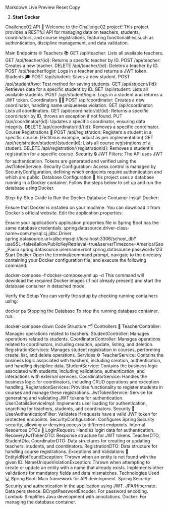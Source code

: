 Markdown Live Preview
Reset
Copy

3.  **Start Docker**


Challenge02 API 🏫
Welcome to the Challenge02 project! This project provides a RESTful API for managing data on teachers, students, coordinators, and course registrations, featuring functionalities such as authentication, discipline management, and data validation.

Main Endpoints 🌐
Teachers 📚
GET /api/teacher: Lists all available teachers.
GET /api/teacher/{id}: Returns a specific teacher by ID.
POST /api/teacher: Creates a new teacher.
DELETE /api/teacher/{id}: Deletes a teacher by ID.
POST /api/teacher/login: Logs in a teacher and returns a JWT token.
Students 🎓
POST /api/student: Saves a new student.
POST /api/student/two: Test method for saving students.
GET /api/student/{id}: Retrieves data for a specific student by ID.
GET /api/student: Lists all available students.
POST /api/student/login: Logs in a student and returns a JWT token.
Coordinators 👨‍🏫
POST /api/coordinator: Creates a new coordinator, handling name uniqueness violation.
GET /api/coordinator: Lists all coordinators.
GET /api/coordinator/id/{id}: Returns a specific coordinator by ID, throws an exception if not found.
PUT /api/coordinator/{id}: Updates a specific coordinator, ensuring data integrity.
DELETE /api/coordinator/id/{id}: Removes a specific coordinator.
Course Registrations 📝
POST /api/registration: Registers a student in a specific course. (Fictitious example, adjust as per implementation)
GET /api/registration/student/{studentId}: Lists all course registrations of a student.
DELETE /api/registration/{registrationId}: Removes a student's registration for a specific course.
Security 🔒
JWT Filters: The API uses JWT for authentication. Tokens are generated and verified using the JwtTokenService.
Security Configuration: Access control is managed by SecurityConfiguration, defining which endpoints require authentication and which are public.
Database Configuration 🐳
his project uses a database running in a Docker container. Follow the steps below to set up and run the database using Docker.

Step-by-Step Guide to Run the Docker Database Container
Install Docker:

Ensure that Docker is installed on your machine. You can download it from Docker's official website.
Edit the application.properties:

Ensure your application’s application.properties file in Spring Boot has the same database credentials:
 spring.datasource.driver-class-name=com.mysql.cj.jdbc.Driver
 spring.datasource.url=jdbc:mysql://localhost:3306/school_db?useSSL=false&allowPublicKeyRetrieval=true&serverTimezone=America/Sao_Paulo
 spring.datasource.username=root
 spring.datasource.password=123
Start Docker Open the terminal/command prompt, navigate to the directory containing your Docker configuration file, and execute the following command:

docker-compose -f docker-compose.yml up -d
This command will download the required Docker images (if not already present) and start the database container in detached mode.

Verify the Setup You can verify the setup by checking running containers using:

docker ps
Stopping the Database To stop the running database container, run:

docker-compose down
Code Structure 🗂️
Controllers 📂
TeacherController: Manages operations related to teachers.
StudentController: Manages operations related to students.
CoordinatorController: Manages operations related to coordinators, including creation, update, listing, and deletion.
RegistrationServices: Manages student registration in courses, performing create, list, and delete operations.
Services ⚙️
TeacherService: Contains the business logic associated with teachers, including creation, authentication, and handling discipline data.
StudentService: Contains the business logic associated with students, including validations, authentication, and interactions with external services.
CoordinatorService: Handles the business logic for coordinators, including CRUD operations and exception handling.
RegistrationServices: Provides functionality to register students in courses and manage these registrations.
JwtTokenService: Service for generating and validating JWT tokens for authentication.
UserDetailsServiceImpl: Implements user loading for authentication, searching for teachers, students, and coordinators.
Security 🔐
UserAuthenticationFilter: Validates if requests have a valid JWT token for protected endpoints.
SecurityConfiguration: Configures Spring Security security, allowing or denying access to different endpoints.
Internal Resources
DTOs 📄
LoginRequest: Handles login data for authentication.
RecoveryJwtTokenDTO: Response structure for JWT tokens.
TeacherDTO, StudentDto, CoordinatorDTO: Data structures for creating or updating teachers, students, and coordinators.
RegistrationDTO: Data structure for handling course registrations.
Exceptions and Validations 🚨
EntityIdNotFoundException: Thrown when an entity is not found with the given ID.
NameUniqueViolationException: Thrown when attempting to create or update an entity with a name that already exists.
Implements other validations for mandatory fields and data mismatches.
Technologies Used 💻
Spring Boot: Main framework for API development.
Spring Security: Security and authentication in the application using JWT.
JPA/Hibernate: Data persistence.
BCryptPasswordEncoder: For password encoding.
Lombok: Simplifies Java development with annotations.
Docker: For managing the database container.
